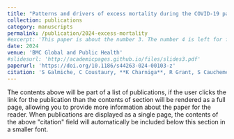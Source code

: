 ```yaml
---
title: "Patterns and drivers of excess mortality during the COVID-19 pandemic in 13 Western European countries"
collection: publications
category: manuscripts
permalink: /publication/2024-excess-mortality
#excerpt: 'This paper is about the number 3. The number 4 is left for future work.'
date: 2024
venue: 'BMC Global and Public Health'
#slidesurl: 'http://academicpages.github.io/files/slides3.pdf'
paperurl: 'https://doi.org/10.1186/s44263-024-00103-z'
citation: 'S Galmiche, C Coustaury, **K Charniga**, R Grant, S Cauchemez, A Fontanet & The Western European Covid-19 Excess Mortality Working Group. (2024). &quot;Patterns and drivers of excess mortality during the COVID-19 pandemic in 13 Western European countries.&quot; <i>BMC Global and Public Health</i>. 2(78).'
---
```


The contents above will be part of a list of publications, if the user clicks the link for the publication than the contents of section will be rendered as a full page, allowing you to provide more information about the paper for the reader. When publications are displayed as a single page, the contents of the above "citation" field will automatically be included below this section in a smaller font.